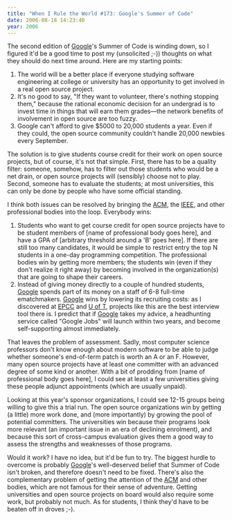 ```yaml
---
title: "When I Rule the World #173: Google's Summer of Code"
date: 2006-08-18 14:23:40
year: 2006
---
```

The second edition of <a href="http://www.google.com">Google</a>'s Summer of Code is winding down, so I figured it'd be a good time to post my (unsolicited ;-)) thoughts on what they should do next time around.  Here are my starting points:
<ol>
	<li>The world will be a better place if everyone studying software engineering at college or university has an opportunity to get involved in a real open source project.</li>
	<li>It's no good to say, "If they want to volunteer, there's nothing stopping them," because the rational economic decision for an undergrad is to invest time in things that will earn them grades—the network benefits of involvement in open source are too fuzzy.</li>
	<li>Google can't afford to give $5000 to 20,000 students a year.  Even if they could, the open source community couldn't handle 20,000 newbies every September.</li>
</ol>
The solution is to give students course credit for their work on open source projects, but of course, it's not that simple.  First, there has to be a quality filter: someone, somehow, has to filter out those students who would be a net drain, or open source projects will (sensibly) choose not to play.  Second, someone has to evaluate the students; at most universities, this can only be done by people who have some official standing.

I think both issues can be resolved by bringing the <a href="http://www.acm.org">ACM</a>, the <a href="http://www.ieee.org">IEEE</a>, and other professional bodies into the loop.  Everybody wins:
<ol>
	<li>Students who want to get course credit for open source projects have to be student members of [name of professional body goes here], and have a GPA of [arbitrary threshold around a 'B' goes here].  If there are still too many candidates, it would be simple to restrict entry the top N students in a one-day programming competition. The professional bodies win by getting more members; the students win (even if they don't realize it right away) by becoming involved in the organization(s) that are going to shape their careers.</li>
	<li>Instead of giving money directly to a couple of hundred students, <a href="http://www.google.com">Google</a> spends part of its money on a staff of 6-8 full-time ematchmakers.  <a href="http://www.google.com">Google</a> wins by lowering its recruiting costs: as I discovered at <a href="http://www.epcc.ed.ac.uk">EPCC</a> and <a href="http://www.cs.utoronto.ca">U of T</a>, projects like this are the best interview tool there is.  I predict that if <a href="http://www.google.com">Google</a> takes my advice, a headhunting service called "Google Jobs" will launch within two years, and become self-supporting almost immediately.</li>
</ol>
That leaves the problem of assessment.  Sadly, most computer science professors don't know enough about modern software to be able to judge whether someone's end-of-term patch is worth an A or an F. However, many open source projects have at least one committer with an advanced degree of some kind or another.  With a bit of prodding from [name of professional body goes here], I could see at least a few universities giving these people adjunct appointments (which are usually unpaid).

Looking at this year's sponsor organizations, I could see 12-15 groups being willing to give this a trial run.  The open source organizations win by getting (a little) more work done, and (more importantly) by growing the pool of potential committers.  The universities win because their programs look more relevant (an important issue in an era of declining enrolment), and because this sort of cross-campus evaluation gives them a good way to assess the strengths and weaknesses of those programs.

Would it work?  I have no idea, but it'd be fun to try.  The biggest hurdle to overcome is probably <a href="http://www.google.com">Google</a>'s well-deserved belief that Summer of Code isn't broken, and therefore doesn't need to be fixed. There's also the complementary problem of getting the attention of the <a href="http://www.acm.org">ACM</a> and other bodies, which are not famous for their sense of adventure.  Getting universities and open source projects on board would also require some work, but probably not much.  As for students, I think they'd have to be beaten off in droves ;-).
